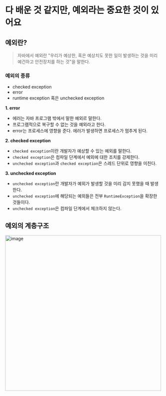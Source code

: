 # 다 배운 것 같지만, 예외라는 중요한 것이 있어요

## 예외란?
> 자바에서 예외란 "우리가 예상한, 혹은 예상치도 못한 일이 발생하는 것을 미리 예건하고 안전장치를 하는 것"을 말한다.

### 예외의 종류
- checked exception
- error
- runtime exception 혹은 unchecked exception 

**1. error**

- 에러는 자바 프로그램 밖에서 말한 예외르 말한다.
- 프로그램적으로 복구할 수 없는 것을 예외라고 한다.
- error는 프로세스에 영향을 준다. 에러가 발생하면 프로세스가 멈추게 된다.

**2. checked exception**
- `checked exception`이란 개발자가 예상할 수 있는 예외를 말한다.
- `checked exception`은 컴파일 단계에서 예외에 대한 조치를 강제한다.
- `unchecked exception`과 `checked exception`은 스레드 단위로 영향을 미친다.

**3. unchecked exception**
- `unchecked exception`란 개발자가 예외가 발생할 것을 미리 감지 못했을 때 발생한다.
- `unchecked exception`에 해당되는 예외들은 전부 `RuntimeException`을 확장한 것들이다.
- `unchecked exception`은 컴파일 단계에서 체크하지 않는다. 

## 예외의 계층구조
<img width="500" alt="image" src="https://user-images.githubusercontent.com/56028408/209739046-b46afebf-e2fa-426d-a53b-fb420c4036e1.png">
